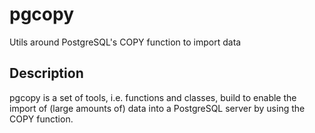 pgcopy
=============

Utils around PostgreSQL's COPY function to import data


Description
-----------
pgcopy is a set of tools, i.e. functions and classes, build
to enable the import of (large amounts of) data into a 
PostgreSQL server by using the COPY function. 
